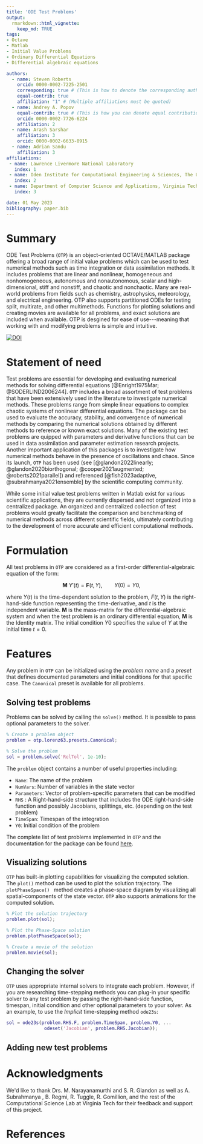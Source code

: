 ```yaml
---
title: 'ODE Test Problems'
output:
  rmarkdown::html_vignette:
    keep_md: TRUE
tags:
- Octave
- Matlab
- Initial Value Problems
- Ordinary Differential Equations
- Differential algebraic equations

authors:
  - name: Steven Roberts
    orcid: 0000-0002-7225-2501
    corresponding: true # (This is how to denote the corresponding author)
    equal-contrib: true
    affiliation: "1" # (Multiple affiliations must be quoted)
  - name: Andrey A. Popov
    equal-contrib: true # (This is how you can denote equal contributions between multiple authors)
    orcid: 0000-0002-7726-6224
    affiliation: 2
  - name: Arash Sarshar
    affiliation: 3
    orcid: 0000-0002-6633-8915
  - name: Adrian Sandu
    affiliation: 3
affiliations:
 - name: Lawrence Livermore National Laboratory
   index: 1
 - name: Oden Institute for Computational Engineering & Sciences, The University of Texas at Austin
   index: 2
 - name: Department of Computer Science and Applications, Virginia Tech
   index: 3

date: 01 May 2023
bibliography: paper.bib
---
```


# Summary

ODE Test Problems (`OTP`) is an object-oriented OCTAVE/MATLAB package offering a broad range of initial value problems which can be used to test numerical methods such as time integration or data assimilation methods.  It includes problems that are linear and nonlinear, homogeneous and nonhomogeneous, autonomous and nonautonomous, scalar and high-dimensional, stiff and nonstiff, and chaotic and nonchaotic.  Many are real-world problems from fields such as chemistry, astrophysics, meteorology, and electrical engineering.  OTP also supports partitioned ODEs for testing split, multirate, and other multimethods.  Functions for plotting solutions and creating movies are available for all problems, and exact solutions are included when available. OTP is desgined for ease of use---meaning that working with and modifying problems is simple and intuitive.

[![DOI](https://zenodo.org/badge/201154808.svg)](https://zenodo.org/badge/latestdoi/201154808)


# Statement of need

Test problems are essential for developing and evaluating numerical methods for solving differential equations [@Enright1975Mar; @SODERLIND2006244]. `OTP` includes a broad assortment of test problems that have been extensively used in the literature to investigate numerical methods. These problems range from simple linear equations to complex chaotic systems of nonlinear differential equations. The package can be used to evaluate the accuracy, stability, and convergence of numerical methods by comparing the numerical solutions obtained by different methods to reference or known exact solutions. Many of the existing test problems are quipped with parameters and derivative functions that can be used in data assimilation and parameter estimation research projects. Another important application of this packages is to investigate how numerical methods behave in the presence of oscillations and chaos. Since its launch, `OTP` has been used (see [@glandon2022linearly; @glandon2020biorthogonal; @cooper2021augmented; @roberts2021parallel]) and referenced [@fish2023adaptive, @subrahmanya2021ensemble] by the scientific computing community. 

 While some initial value test problems written in Matlab exist for various scientific applications, they are currently dispersed and not organized into a centralized package.  An organized and centralized collection of test problems would greatly facilitate the comparison and benchmarking of numerical methods across different scientific fields, ultimately contributing to the development of more accurate and efficient computational methods.

# Formulation

All test problems in `OTP` are considered as a first-order  differential-algebraic equation of the form:

$$
    \mathbf{M}\;Y'(t) = \mathbf{F}(t,Y), \qquad
    Y(0)  = Y0,
$$

where $Y(t)$ is the time-dependent solution to the problem, $F(t,Y)$ is the right-hand-side function representing the time-derivative, and $t$ is the independent variable. $\mathbf{M}$ is the mass-matrix for the differential-algebraic system and when the test problem is an ordinary differential equation, $\mathbf{M}$ is the Identity matrix. The initial condition $Y0$ specifies the value of $Y$ at the initial time $t = 0$.


# Features

Any problem in `OTP` can be initialized using the *problem name* and a *preset* that defines documented parameters and initial conditions for that specific case. The `Canonical` preset is available for all problems. 

## Solving test problems

Problems can be solved by calling the `solve()` method. It is possible to pass optional parameters to the solver.

```Matlab
% Create a problem object
problem = otp.lorenz63.presets.Canonical;

% Solve the problem
sol = problem.solve('RelTol', 1e-10);
```

The `problem` object contains a number of useful properties including:

* `Name`: The name of the problem
* `NumVars`: Number of variables in the state vector
* `Parameters`: Vector of problem-specific parameters that can be modified 
* `RHS` : A Right-hand-side structure that includes the ODE right-hand-side function and possibly Jacobians, splittings, etc. (depending on the test problem)
* `TimeSpan`: Timespan of the integration
* `Y0`: Initial condition of the problem

The complete list of test problems implemented in `OTP` and the documentation for the package can be found [here](https://github.com/ComputationalScienceLaboratory/ODE-Test-Problems/blob/paper/paper/problems.md).

## Visualizing solutions

`OTP` has built-in plotting capabilities for visualizing the computed solution. The `plot()` method can be used to plot the solution trajectory. The `plotPhaseSpace() ` method creates a phase-space diagram by visualizing all spatial-components of the state vector. `OTP` also supports animations for the computed solution. 

```Matlab
% Plot the solution trajectory
problem.plot(sol);

% Plot the Phase-Space solution 
problem.plotPhaseSpace(sol);

% Create a movie of the solution 
problem.movie(sol);
```


##  Changing the solver

`OTP` uses appropriate internal solvers to integrate each problem. However, if you are researching time-stepping methods you can plug-in your specific solver to any test problem by passing the right-hand-side function, timespan, initial condition and other optional parameters to your solver. As an example, to use the *Implicit* time-stepping method `ode23s`:

```Matlab
sol = ode23s(problem.RHS.F, problem.TimeSpan, problem.Y0, ...
              odeset('Jacobian', problem.RHS.Jacobian));
```
 ## Adding new test problems 

# Acknowledgments

We'd like to thank Drs. M. Narayanamurthi and S. R. Glandon as well as A. Subrahmanya , B. Regmi, R. Tuggle, R. Gomillion, and the rest of the Computational Science Lab at Virginia Tech for their feedback and support of this project.

# References

